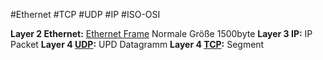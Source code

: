 #Ethernet #TCP #UDP #IP #ISO-OSI 

**Layer 2 Ethernet:** [Ethernet Frame](Ethernet%20Frame.md)
	Normale Größe 1500byte
**Layer 3 IP:** IP Packet 
**Layer 4 [UDP](UDP.md):** UPD Datagramm
**Layer 4 [TCP](TCP.md):** Segment